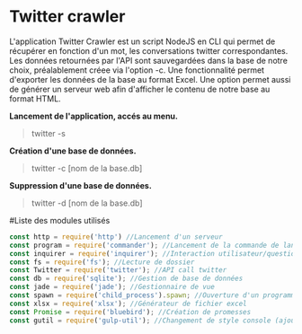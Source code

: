 # Twitter crawler

L'application Twitter Crawler est un script NodeJS en CLI qui permet de récupérer en fonction d'un mot, les conversations twitter correspondantes.
Les données retournées par l'API sont sauvegardées dans la base de notre choix, préalablement créee via l'option -c. Une fonctionnalité permet d'exporter les données de la base au format Excel.
Une option permet aussi de générer un serveur web afin d'afficher le contenu de notre base au format HTML.

**Lancement de l'application, accés au menu.**
>twitter -s

**Création d'une base de données.**
>twitter -c [nom de la base.db]

**Suppression d'une base de données.**
>twitter -d [nom de la base.db]


#Liste des modules utilisés
```javascript
const http = require('http') //Lancement d'un serveur
const program = require('commander'); //Lancement de la commande de lancement avec des options
const inquirer = require('inquirer'); //Interaction utilisateur/questionnement
const fs = require('fs'); //Lecture de dossier
const Twitter = require('twitter'); //API call twitter
const db = require('sqlite'); //Gestion de base de données
const jade = require('jade'); //Gestionnaire de vue
const spawn = require('child_process').spawn; //Ouverture d'un programme interne
const xlsx = require('xlsx'); //Générateur de fichier excel
const Promise = require('bluebird'); //Création de promesses
const gutil = require('gulp-util'); //Changement de style console (ajout de couleurs)
```


